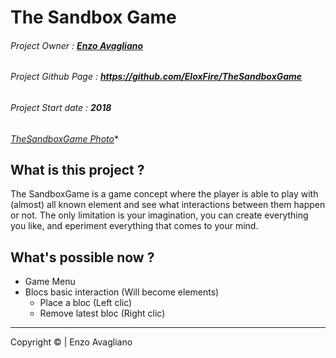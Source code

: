 # The Sandbox Game
###### Project Owner : **[Enzo Avagliano](https://github.com/EloxFire)**
###### Project Github Page : **https://github.com/EloxFire/TheSandboxGame**
###### Project Start date : **2018**

*[TheSandboxGame Photo](https://cdn.discordapp.com/attachments/531527773680959509/725824183489003620/unknown.png)**

## What is this project ?
The SandboxGame is a game concept where the player is able to play with (almost) all known element and see what interactions between them happen or not. The only limitation is your imagination, you can create everything you like, and eperiment everything that comes to your mind.

## What's possible now ?
- Game Menu
- Blocs basic interaction (Will become elements)
	- Place a bloc (Left clic)
	- Remove latest bloc (Right clic)
___

Copyright &copy; | Enzo Avagliano
